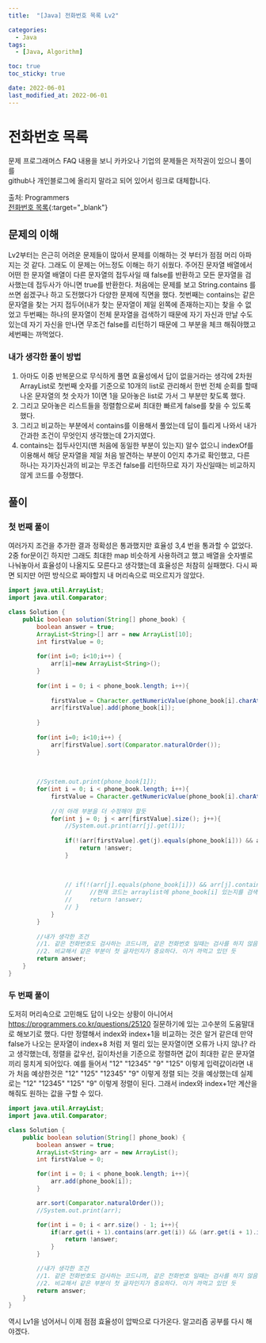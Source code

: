 ```yaml
---
title:  "[Java] 전화번호 목록 Lv2" 

categories:
  - Java
tags:
  - [Java, Algorithm]

toc: true
toc_sticky: true

date: 2022-06-01
last_modified_at: 2022-06-01
---
```



# 전화번호 목록

문제 프로그래머스 FAQ 내용을 보니 카카오나 기업의 문제들은 저작권이 있으니 풀이를<br>
github나 개인블로그에 올리지 말라고 되어 있어서 링크로 대체합니다.

출처: Programmers <br>
[전화번호 목록](https://programmers.co.kr/learn/courses/30/lessons/42577){:target="_blank"}  




## 문제의 이해
Lv2부터는 은근히 어려운 문제들이 많아서 문제를 이해하는 것 부터가 점점 머리 아파지는 것 같다.
그래도 이 문제는 어느정도 이해는 하기 쉬웠다.
주어진 문자열 배열에서 어떤 한 문자열 배열이 다른 문자열의 접두사일 때 false를 반환하고 모든 문자열을 검사했는데 접두사가 아니면 true를 반환한다.
처음에는 문제를 보고 String.contains 를 쓰면 쉽겠구나 하고 도전했다가 다양한 문제에 직면을 했다. 
첫번째는 contains는 같은 문자열을 찾는 거지 접두어(내가 찾는 문자열이 제일 왼쪽에 존재하는지)는 찾을 수 없었고
두번째는 하나의 문자열이 전체 문자열을 검색하기 때문에 자기 자신과 만날 수도 있는데 자기 자신을 만나면 무조건 false를 리턴하기 때문에 그 부분을 체크 해줘야했고
세번째는 까먹었다.


### 내가 생각한 풀이 방법
1. 아마도 이중 반복문으로 무식하게 풀면 효율성에서 답이 없을거라는 생각에 2차원 ArrayList로 첫번째 숫자를 기준으로 10개의 list로 관리해서 한번 전체 순회를 할때 나온 문자열의 첫 숫자가 1이면
1을 모아놓은 list로 가서 그 부분만 찾도록 했다.
2. 그리고 모아놓은 리스트들을 정렬함으로써 최대한 빠르게 false를 찾을 수 있도록 했다.
3. 그리고 비교하는 부분에서 contains를 이용해서 풀었는데 답이 틀리게 나와서 내가 간과한 조건이 무엇인지 생각했는데 2가지였다.
4. contains는 접두사인지(맨 처음에 동일한 부분이 있는지) 알수 없으니 indexOf를 이용해서 해당 문자열을 제일 처음 발견하는 부분이 0인지 추가로 확인했고, 다른 하나는 자기자신과의 비교는 무조건 false를 리턴하므로 자기 자신일때는 비교하지 않게 코드를 수정했다.

## 풀이
### 첫 번째 풀이
여러가지 조건을 추가한 결과 정확성은 통과했지만 효율성 3,4 번을 통과할 수 없었다. 2중 for문이긴 하지만 그래도 최대한 map 비슷하게 사용하려고 했고 배열을 숫자별로 나눠놓아서 효율성이 나올지도 모른다고 생각했는데 효율성은 처참히 실패했다.
다시 짜면 되지만 어떤 방식으로 짜야할지 내 머리속으로 떠오르지가 않았다.

```java
import java.util.ArrayList;
import java.util.Comparator;

class Solution {
    public boolean solution(String[] phone_book) {
        boolean answer = true;
        ArrayList<String>[] arr = new ArrayList[10];
        int firstValue = 0;
        
        for(int i=0; i<10;i++) {
		    arr[i]=new ArrayList<String>();
	    }
        
        for(int i = 0; i < phone_book.length; i++){
            
            firstValue = Character.getNumericValue(phone_book[i].charAt(0));
            arr[firstValue].add(phone_book[i]);
            
        }
        
        for(int i=0; i<10;i++) {
		    arr[firstValue].sort(Comparator.naturalOrder());
	    }
        
        
        
        //System.out.print(phone_book[1]);
        for(int i = 0; i < phone_book.length; i++){
            firstValue = Character.getNumericValue(phone_book[i].charAt(0));
            
            //이 아래 부분을 더 수정해야 할듯
            for(int j = 0; j < arr[firstValue].size(); j++){
                //System.out.print(arr[j].get(1));
                
                if(!(arr[firstValue].get(j).equals(phone_book[i])) && arr[firstValue].get(j).contains(phone_book[i]) && (arr[firstValue].get(j).indexOf(phone_book[i])) == 0){
                    return !answer;
                }
                
                
                
                // if(!(arr[j].equals(phone_book[i])) && arr[j].contains(phone_book[i])){  //contains로 검사하면 같은 값을 찾는 것이지 문제의 조건인 접두어를 찾는게 아니다.
                //     //현재 코드는 arraylist에 phone_book[i] 있는지를 검색하는데 이게 아니고 arraylist에 있는 요소를 꺼내와서 phone_book[i] 와 겹치는 부분이 있는지를 검사해야 접두어 검사가 된다.
                //     return !answer;
                // }
            }
        }
        
        //내가 생각한 조건
        //1. 같은 전화번호도 검사하는 코드니까, 같은 전화번호 일때는 검사를 하지 않음
        //2. 비교해서 같은 부분이 첫 글자인지가 중요하다. 이거 까먹고 있던 듯
        return answer;
    }
}
```

### 두 번째 풀이
도저히 머리속으로 고민해도 답이 나오는 상황이 아니어서 https://programmers.co.kr/questions/25120 질문하기에 있는 고수분의 도움말대로 해보기로 했다.
다만 정렬해서 index와 index+1을 비교하는 것은 알거 같은데 만약 false가 나오는 문자열이 index+8 처럼 저 멀리 있는 문자열이면 오류가 나지 않나? 라고 생각했는데, 정렬을 값우선, 길이차선을 기준으로 정렬하면 값이 최대한 같은 문자열끼리 뭉치게 되어있다. 예를 들어서 "12" "12345" "9" "125" 이렇게 입력값이라면 내가 처음 예상한것은 "12" "125" "12345" "9" 이렇게 정렬 되는 것을 예상했는데 실제로는 "12" "12345" "125" "9" 이렇게 정렬이 된다.
그래서 index와 index+1만 계산을 해줘도 원하는 값을 구할 수 있다.


```java
import java.util.ArrayList;
import java.util.Comparator;

class Solution {
    public boolean solution(String[] phone_book) {
        boolean answer = true;
        ArrayList<String> arr = new ArrayList();
        int firstValue = 0;

        for(int i = 0; i < phone_book.length; i++){
            arr.add(phone_book[i]);
        }

        arr.sort(Comparator.naturalOrder());
        //System.out.print(arr);

        for(int i = 0; i < arr.size() - 1; i++){
            if(arr.get(i + 1).contains(arr.get(i)) && (arr.get(i + 1).indexOf(arr.get(i))) == 0){
                return !answer;
            }
        }

        //내가 생각한 조건
        //1. 같은 전화번호도 검사하는 코드니까, 같은 전화번호 일때는 검사를 하지 않음
        //2. 비교해서 같은 부분이 첫 글자인지가 중요하다. 이거 까먹고 있던 듯
        return answer;
    }
}
```
역시 Lv1을 넘어서니 이제 점점 효율성이 압박으로 다가온다.
알고리즘 공부를 다시 해야겠다.


<br>



<!-- [맨 위](#){: .btn .btn--primary }{: .align-right} 스크롤시 자동으로 up to 화살표가 나오므로 삭제 -->
